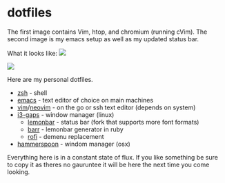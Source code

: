 # dotfiles

The first image contains Vim, htop, and chromium (running cVim). The second image is my emacs setup as well as my updated status bar.

What it looks like:
<a href=http://i.imgur.com/rXwJIf1.jpg>
    <img src=http://i.imgur.com/rXwJIf1.jpg>
</a>

<a href=http://i.imgur.com/KNNikNl.jpg>
    <img src=http://i.imgur.com/KNNikNl.jpg>
</a>

Here are my personal dotfiles.
  * [zsh](http://www.zsh.org/) - shell
  * [emacs](https://www.gnu.org/software/emacs/) - text editor of choice on main machines
  * [vim](https://github.com/vim/vim)/[neovim](https://github.com/neovim/neovim) - on the go or ssh text editor (depends on system)
  * [i3-gaps](https://github.com/Airblader/i3) - window manager (linux)
    + [lemonbar](https://github.com/krypt-n/bar) - status bar (fork that supports more font formats)
    + [barr](https://github.com/OkayDave/barr) - lemonbar generator in ruby
    + [rofi](https://github.com/DaveDavenport/rofi) - demenu replacement
  * [hammerspoon](https://github.com/hammerspoon/hammerspoon) - windom manager (osx)

Everything here is in a constant state of flux. If you like something be sure to copy it as theres no gauruntee it will be here the next time you come looking.
